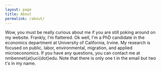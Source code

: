 ```yaml
---
layout: page
title: About
permalink: /about/
---
```


Wow, you must be really curious about me if you are still poking around on my website. Frankly, I'm flattered. Ok well, I'm a PhD candidate in the economics department at University of California, Irvine. My research is focused on public, labor, environmental, migration, and applied microeconomics. If you have any questions, you can contact me at nmbennet{at}uci{dot}edu. Note that there is only one t in the email but two t's in my name.
